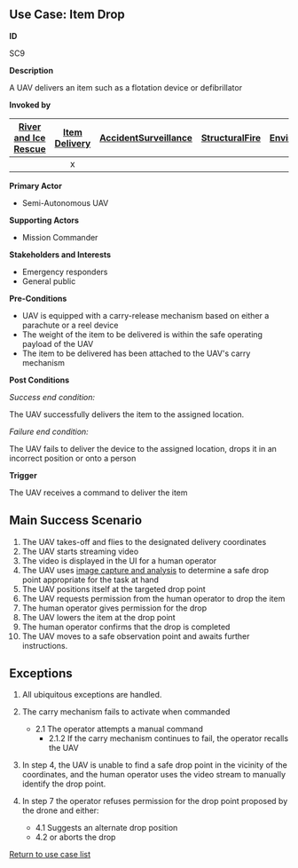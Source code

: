 ## Use Case:  Item Drop

**ID**

SC9

**Description**

A UAV delivers an item such as a flotation device or defibrillator

**Invoked by**

| [River and Ice Rescue](../main/RiverRescue.md) | [Item Delivery](../main/ItemDelivery.md)| [AccidentSurveillance](../main/AccidentSurveillance.md) | [StructuralFire](../main/StructuralFire.md) | [EnvironmentalSampling](../main/EnvironmentalSampling.md) |
| :------: | :--------: | :--------: | :------: |:------: |
|   | x |   |   |  |


**Primary Actor**

- Semi-Autonomous UAV

**Supporting Actors**

- Mission Commander

**Stakeholders and Interests**

- Emergency responders
- General public

**Pre-Conditions**

- UAV is equipped with a carry-release mechanism based on either a parachute or a reel device
- The weight of the item to be delivered is within the safe operating payload of the UAV
- The item to be delivered has been attached to the UAV's carry mechanism

**Post Conditions**

_Success end condition:_

The UAV successfully delivers the item to the assigned location.

_Failure end condition:_

The UAV fails to deliver the device to the assigned location, drops it in an incorrect position or onto a person

**Trigger**

The UAV receives a command to deliver the item

## Main Success Scenario

1. The UAV takes-off and flies to the designated delivery coordinates
2. The UAV starts streaming video
3. The video is displayed in the UI for a human operator
4. The UAV uses [image capture and analysis](ImageCaptureAndAnalysis.md) to determine a safe drop point appropriate for the task at hand
5. The UAV positions itself at the targeted drop point
6. The UAV requests permission from the human operator to drop the item
7. The human operator gives permission for the drop
8. The UAV lowers the item at the drop point
9. The human operator confirms that the drop is completed
10. The UAV moves to a safe observation point and awaits further instructions.

## Exceptions

1. All ubiquitous exceptions are handled.

2. The carry mechanism fails to activate when commanded
   * 2.1 The operator attempts a manual command
      * 2.1.2  If the carry mechanism continues to fail, the operator recalls the UAV

3. In step 4, the UAV is unable to find a safe drop point in the vicinity of the coordinates, and the human operator uses the video stream to manually identify the drop point. 
   
4. In step 7 the operator refuses permission for the drop point proposed by the drone and either:
   * 4.1 Suggests an alternate drop position
   * 4.2 or aborts the drop

[Return to use case list](../../README.md)
